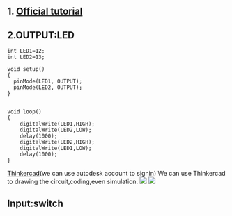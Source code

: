 ## 1. [Official tutorial](https://www.arduino.cc/en/Tutorial/BuiltInExamples)


## 2.OUTPUT:LED

```
int LED1=12;
int LED2=13;

void setup()
{ 
  pinMode(LED1, OUTPUT); 
  pinMode(LED2, OUTPUT);   
}


void loop()
{
    digitalWrite(LED1,HIGH);
    digitalWrite(LED2,LOW);
    delay(1000);
    digitalWrite(LED2,HIGH);
    digitalWrite(LED1,LOW);
    delay(1000);
}
```
[Thinkercad](https://www.tinkercad.com/)(we can use autodesk account to signin)
We can use Thinkercad to drawing the circuit,coding,even simulation.
![](https://gitlab.com/picbed/bed/uploads/7d11837cdd18f5823c819aed39d3f9f5/1586871622107.jpg)
![](https://gitlab.com/picbed/bed/uploads/e864b069379a90bf83f9521268adfd73/Screen_Shot_2020-04-14_at_21.38.14.png)

## Input:switch
